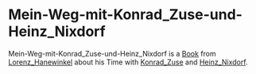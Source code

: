 # Mein-Weg-mit-Konrad_Zuse-und-Heinz_Nixdorf

Mein-Weg-mit-Konrad_Zuse-und-Heinz_Nixdorf is a [Book](700054.md) from [Lorenz_Hanewinkel](70000050.md) about his Time with [Konrad_Zuse](70000045.md) and [Heinz_Nixdorf](404.md).
